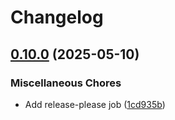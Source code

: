 # Changelog

## [0.10.0](https://github.com/koki-develop/docker-tags/compare/v0.9.0...v0.10.0) (2025-05-10)


### Miscellaneous Chores

* Add release-please job ([1cd935b](https://github.com/koki-develop/docker-tags/commit/1cd935b4c7acfa3104f4161f22aa843215c826be))
